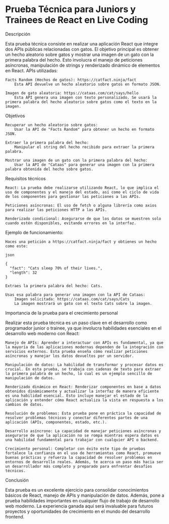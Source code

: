 
# Prueba Técnica para Juniors y Trainees de React en Live Coding

Descripción

Esta prueba técnica consiste en realizar una aplicación React que integre dos APIs públicas relacionadas con gatos. El objetivo principal es obtener un hecho aleatorio sobre gatos y mostrar una imagen de un gato con la primera palabra del hecho. Esto involucra el manejo de peticiones asíncronas, manipulación de strings y renderizado dinámico de elementos en React.
APIs utilizadas:

    Facts Random (Hechos de gatos): https://catfact.ninja/fact
        Esta API devuelve un hecho aleatorio sobre gatos en formato JSON.

    Imagen de gato aleatoria: https://cataas.com/cat/says/hello
        Esta API genera una imagen con texto personalizado. Se usará la primera palabra del hecho aleatorio sobre gatos como el texto en la imagen.

Objetivos

    Recuperar un hecho aleatorio sobre gatos:
        Usar la API de "Facts Random" para obtener un hecho en formato JSON.

    Extraer la primera palabra del hecho:
        Manipular el string del hecho recibido para extraer la primera palabra.

    Mostrar una imagen de un gato con la primera palabra del hecho:
        Usar la API de "Cataas" para generar una imagen con la primera palabra obtenida del hecho sobre gatos.

Requisitos técnicos

    React: La prueba debe realizarse utilizando React, lo que implica el uso de componentes y el manejo del estado, así como el ciclo de vida de los componentes para gestionar las peticiones a las APIs.

    Peticiones asíncronas: El uso de fetch o alguna librería como axios para realizar las peticiones HTTP a las APIs.

    Renderizado condicional: Asegurarse de que los datos se muestren solo cuando estén disponibles, evitando errores en la interfaz.

Ejemplo de funcionamiento:

    Haces una petición a https://catfact.ninja/fact y obtienes un hecho como este:

    json

    {
      "fact": "Cats sleep 70% of their lives.",
      "length": 32
    }

    Extraes la primera palabra del hecho: Cats.

    Usas esa palabra para generar una imagen con la API de Cataas:
        Imagen solicitada: https://cataas.com/cat/says/Cats
        La imagen mostrará un gato con el texto Cats sobre la imagen.

Importancia de la prueba para el crecimiento personal

Realizar esta prueba técnica es un paso clave en el desarrollo como programador junior o trainee, ya que involucra habilidades esenciales en el desarrollo web moderno con React:

    Manejo de APIs: Aprender a interactuar con APIs es fundamental, ya que la mayoría de las aplicaciones modernas dependen de la integración con servicios externos. Esta prueba enseña cómo realizar peticiones asíncronas y manejar los datos devueltos por un servidor.

    Manipulación de datos: La habilidad de transformar y procesar datos es crucial. En esta prueba, se trabaja con cadenas de texto para extraer la primera palabra de un hecho, lo cual es un ejemplo sencillo de manipulación de datos.

    Renderizado dinámico en React: Renderizar componentes en base a datos obtenidos dinámicamente y actualizar la interfaz de manera eficiente es una habilidad esencial. Esto incluye manejar el estado de la aplicación y entender cómo React actualiza la vista en respuesta a los cambios de datos.

    Resolución de problemas: Esta prueba pone en práctica la capacidad de resolver problemas técnicos y conectar diferentes partes de una aplicación (APIs, componentes, estado, etc.).

    Desarrollo asíncrono: La capacidad de manejar peticiones asíncronas y asegurarse de que la aplicación no se rompa mientras espera datos es una habilidad fundamental para trabajar con cualquier API o backend.

    Crecimiento personal: Completar con éxito este tipo de pruebas fortalece la confianza en el uso de herramientas como React, promueve buenas prácticas y refuerza la capacidad de resolver problemas en entornos de desarrollo reales. Además, te acerca un paso más hacia ser un desarrollador más completo y preparado para enfrentar desafíos técnicos.

Conclusión

Esta prueba es un excelente ejercicio para consolidar conocimientos básicos de React, manejo de APIs y manipulación de datos. Además, pone a prueba habilidades importantes en cualquier flujo de trabajo de desarrollo web moderno. La experiencia ganada aquí será invaluable para futuros proyectos y oportunidades de crecimiento en el mundo del desarrollo frontend.

